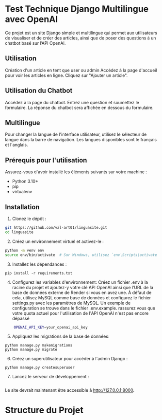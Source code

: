 # Test Technique Django Multilingue avec OpenAI

Ce projet est un site Django simple et multilingue qui permet aux utilisateurs de visualiser et de créer des articles, ainsi que de poser des questions à un chatbot basé sur l’API OpenAI.

## Utilisation
Création d'un article en tent que user ou admin
Accédez à la page d'accueil pour voir les articles en ligne.
Cliquez sur "Ajouter un article".

## Utilisation du Chatbot
Accédez à la page du chatbot.
Entrez une question et soumettez le formulaire.
La réponse du chatbot sera affichée en dessous du formulaire.

## Multilingue
Pour changer la langue de l'interface utilisateur, utilisez le sélecteur de langue dans la barre de navigation. Les langues disponibles sont le français et l'anglais.

## Prérequis pour l'utilisation

Assurez-vous d'avoir installé les éléments suivants sur votre machine :
- Python 3.10+
- pip
- virtualenv

## Installation

1. Clonez le dépôt :
```sh
git https://github.com/val-art01/linguasite.git
cd linguasite
```
2. Créez un environnement virtuel et activez-le :
```sh
python -m venv env
source env/bin/activate  # Sur Windows, utilisez `env\Scripts\activate`
```
3. Installez les dépendances :
```shell
pip install -r requirements.txt
```
4. Configurez les variables d'environnement:
Créez un fichier .env à la racine du projet et ajoutez-y votre clé API OpenAI ainsi que l’URL de la base de données externe de Render si vous en avez une. À défaut de cela, utilisez MySQL comme base de données et configurez le fichier settings.py avec les paramètres de MySQL. Un exemple de configuration se trouve dans le fichier .env.example.
rassurez vous que votre quota actuel pour l'utilisation de l'API OpenAI n'est pas encore dépassé
```sh
    OPENAI_API_KEY=your_openai_api_key
```
5. Appliquez les migrations de la base de données:
```shell
python manage.py makemigrations
python manage.py migrate
```
6. Créez un superutilisateur pour accéder à l'admin Django :
```shell
python manage.py createsuperuser
```
7. Lancez le serveur de développement :
```shell

```
Le site devrait maintenant être accessible à http://127.0.0.1:8000.

# Structure du Projet
